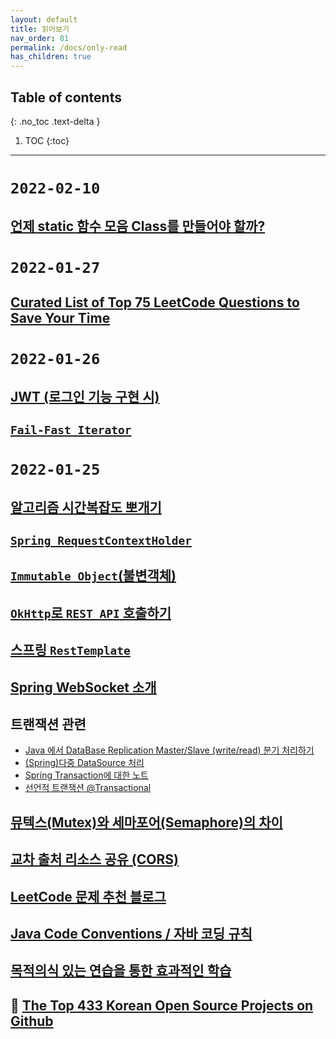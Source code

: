 ```yaml
---
layout: default
title: 읽어보기
nav_order: 81
permalink: /docs/only-read
has_children: true
---
```

## Table of contents
{: .no_toc .text-delta }

1. TOC
{:toc}
---

# `2022-02-10`

## **[언제 static 함수 모음 Class를 만들어야 할까?](http://kwon37xi.egloos.com/4844149)**

# `2022-01-27`

## **[Curated List of Top 75 LeetCode Questions to Save Your Time](https://leetcode.com/list/xi4ci4ig/)**

# `2022-01-26`
## **[JWT (로그인 기능 구현 시)](https://white-board.tistory.com/199)**

## **[`Fail-Fast Iterator`](https://perfectacle.github.io/2021/08/14/fail-fast-iterator/)**

# `2022-01-25`

## **[알고리즘 시간복잡도 뽀개기](https://goodgid.github.io/Algorithm-Time-Complexity-Analysis/)**

## **[`Spring RequestContextHolder`](https://gompangs.tistory.com/entry/Spring-RequestContextHolder#%EA%B-%AC%EA%B-%--%EB%A-%--%EC%-D%--%--%EB%A-%B-%EC%-B%A-%ED%--%--%EC%A-%--%--%EB%A-%--%EC%-E%--)**

## **[`Immutable Object`(불변객체)](https://velog.io/@conatuseus/Java-Immutable-Object%EB%B6%88%EB%B3%80%EA%B0%9D%EC%B2%B4)**

## **[`OkHttp`로 `REST API` 호출하기](https://digitalbourgeois.tistory.com/59?category=678387)**

## **[스프링 `RestTemplate`](https://advenoh.tistory.com/46)**

## **[Spring WebSocket 소개](https://supawer0728.github.io/2018/03/30/spring-websocket/)**

## **트랜잭션 관련**
- [Java 에서 DataBase Replication Master/Slave (write/read) 분기 처리하기](http://kwon37xi.egloos.com/m/5364167)
- [(Spring)다중 DataSource 처리](https://supawer0728.github.io/2018/03/22/spring-multi-transaction/)
- [Spring Transaction에 대한 노트](https://narusas.github.io/2019/07/17/Spring-Transaction-Note.html#transaction_script_example)
- [선언적 트랜잭션 @Transactional](https://bamdule.tistory.com/51)

## **[뮤텍스(Mutex)와 세마포어(Semaphore)의 차이](https://worthpreading.tistory.com/90)**

## **[교차 출처 리소스 공유 (CORS)](https://developer.mozilla.org/ko/docs/Web/HTTP/CORS)**

## **[LeetCode 문제 추천 블로그]((https://inner-game.tistory.com/11))**

## **[Java Code Conventions / 자바 코딩 규칙](http://kwangshin.pe.kr/blog/java-code-conventions-%EC%9E%90%EB%B0%94-%EC%BD%94%EB%94%A9-%EA%B7%9C%EC%B9%99/?ckattempt=1)**

## **[목적의식 있는 연습을 통한 효과적인 학습](https://techblog.woowahan.com/2626/)**

## 📢 **[The Top 433 Korean Open Source Projects on Github](https://awesomeopensource.com/projects/korean)**